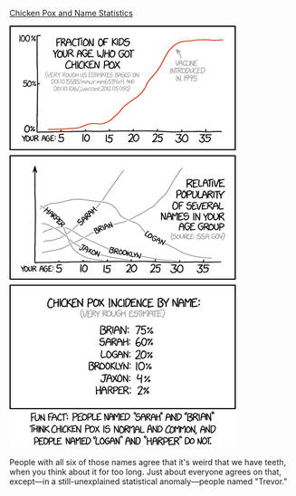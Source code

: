 [Chicken Pox and Name Statistics](https://xkcd.com/1950)

![Chicken Pox and Name Statistics](./random_comic.png)

People with all six of those names agree that it's weird that we have teeth, when you think about it for too long. Just about everyone agrees on that, except—in a still-unexplained statistical anomaly—people named "Trevor."

